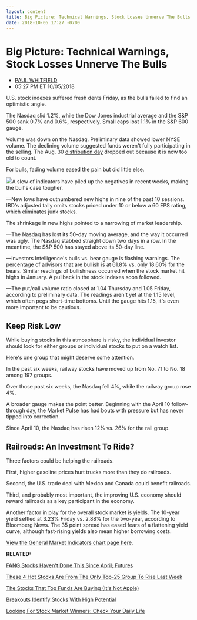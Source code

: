 ```yaml
---
layout: content
title: Big Picture: Technical Warnings, Stock Losses Unnerve The Bulls
date: 2018-10-05 17:27 -0700
---
```



Big Picture: Technical Warnings, Stock Losses Unnerve The Bulls
================================================================




* [PAUL WHITFIELD](https://www.investors.com/author/whitfieldp/ "Posts by PAUL WHITFIELD")
* 05:27 PM ET 10/05/2018




U.S. stock indexes suffered fresh dents Friday, as the bulls failed to find an optimistic angle.




The Nasdaq slid 1.2%, while the Dow Jones industrial average and the S&P 500 sank 0.7% and 0.6%, respectively. Small caps lost 1.1% in the S&P 600 gauge.


Volume was down on the Nasdaq. Preliminary data showed lower NYSE volume. The declining volume suggested funds weren't fully participating in the selling. The Aug. 30 [distribution day](http://www.investors.com/ibd-university/market-timing/market-tops/) dropped out because it is now too old to count.


For bulls, fading volume eased the pain but did little else.


![](https://www.investors.com/wp-content/uploads/2018/10/MP100518-241x300.jpg)A slew of indicators have piled up the negatives in recent weeks, making the bull's case tougher.


—New lows have outnumbered new highs in nine of the past 10 sessions. IBD's adjusted tally omits stocks priced under 10 or below a 60 EPS rating, which eliminates junk stocks.


The shrinkage in new highs pointed to a narrowing of market leadership.


—The Nasdaq has lost its 50-day moving average, and the way it occurred was ugly. The Nasdaq stabbed straight down two days in a row. In the meantime, the S&P 500 has stayed above its 50-day line.


—Investors Intelligence's bulls vs. bear gauge is flashing warnings. The percentage of advisors that are bullish is at 61.8% vs. only 18.60% for the bears. Similar readings of bullishness occurred when the stock market hit highs in January. A pullback in the stock indexes soon followed.


—The put/call volume ratio closed at 1.04 Thursday and 1.05 Friday, according to preliminary data. The readings aren't yet at the 1.15 level, which often pegs short-time bottoms. Until the gauge hits 1.15, it's even more important to be cautious.


Keep Risk Low
-------------


While buying stocks in this atmosphere is risky, the individual investor should look for either groups or individual stocks to put on a watch list.


Here's one group that might deserve some attention.


In the past six weeks, railway stocks have moved up from No. 71 to No. 18 among 197 groups.


Over those past six weeks, the Nasdaq fell 4%, while the railway group rose 4%.


A broader gauge makes the point better. Beginning with the April 10 follow-through day, the Market Pulse has had bouts with pressure but has never tipped into correction.


Since April 10, the Nasdaq has risen 12% vs. 26% for the rail group.


Railroads: An Investment To Ride?
---------------------------------


Three factors could be helping the railroads.


First, higher gasoline prices hurt trucks more than they do railroads.


Second, the U.S. trade deal with Mexico and Canada could benefit railroads.


Third, and probably most important, the improving U.S. economy should reward railroads as a key participant in the economy.


Another factor in play for the overall stock market is yields. The 10-year yield settled at 3.23% Friday vs. 2.88% for the two-year, according to Bloomberg News. The 35 point spread has eased fears of a flattening yield curve, although fast-rising yields also mean higher borrowing costs.


[View the General Market Indicators chart page here](https://www.investors.com/wp-content/uploads/2018/10/GMI_100818.pdf).


**RELATED:**


[FANG Stocks Haven't Done This Since April; Futures](https://www.investors.com/market-trend/stock-market-today/dow-jones-futures-fang-stocks-facebook-amazon-netflix-google-apple/)


[These 4 Hot Stocks Are From The Only Top-25 Group To Rise Last Week](https://www.investors.com/research/dow-jones-transportation-average-csx-stock-union-pacific-stock-canadian-national-rail-stocks/)


[The Stocks That Top Funds Are Buying (It's Not Apple)](https://www.investors.com/etfs-and-funds/mutual-funds/best-mutual-funds-buy-cvs-lowes-biogen-union-pacific/)


[Breakouts Identify Stocks With High Potential](https://www.investors.com/how-to-invest/investors-corner/stocks-on-the-rise-breakout-stocks/)


[Looking For Stock Market Winners: Check Your Daily Life](https://www.investors.com/how-to-invest/investors-corner/looking-for-big-stock-market-leaders-look-no-further-than-everyday-life/)




